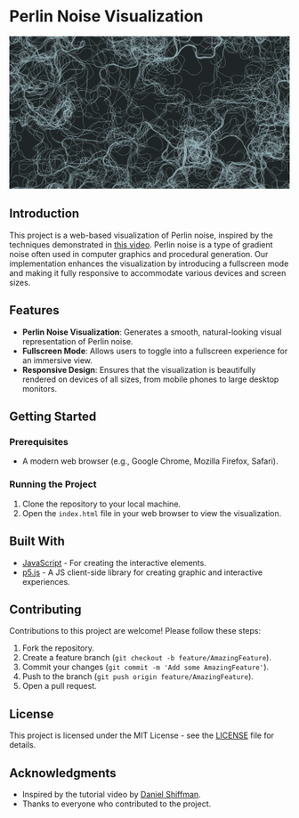 # Perlin Noise Visualization

![Perlin Noise Visualization Screenshot](assets/screenshot.png)

## Introduction
This project is a web-based visualization of Perlin noise, inspired by the techniques demonstrated in [this video](https://www.youtube.com/watch?v=BjoM9oKOAKY). Perlin noise is a type of gradient noise often used in computer graphics and procedural generation. Our implementation enhances the visualization by introducing a fullscreen mode and making it fully responsive to accommodate various devices and screen sizes.

## Features
- **Perlin Noise Visualization**: Generates a smooth, natural-looking visual representation of Perlin noise.
- **Fullscreen Mode**: Allows users to toggle into a fullscreen experience for an immersive view.
- **Responsive Design**: Ensures that the visualization is beautifully rendered on devices of all sizes, from mobile phones to large desktop monitors.

## Getting Started

### Prerequisites
- A modern web browser (e.g., Google Chrome, Mozilla Firefox, Safari).

### Running the Project
1. Clone the repository to your local machine.
2. Open the `index.html` file in your web browser to view the visualization.

## Built With
- [JavaScript](https://www.javascript.com/) - For creating the interactive elements.
- [p5.js](https://p5js.org/) - A JS client-side library for creating graphic and interactive experiences.

## Contributing
Contributions to this project are welcome! Please follow these steps:
1. Fork the repository.
2. Create a feature branch (`git checkout -b feature/AmazingFeature`).
3. Commit your changes (`git commit -m 'Add some AmazingFeature'`).
4. Push to the branch (`git push origin feature/AmazingFeature`).
5. Open a pull request.

## License
This project is licensed under the MIT License - see the [LICENSE](LICENSE) file for details.

## Acknowledgments
- Inspired by the tutorial video by [Daniel Shiffman](https://www.youtube.com/watch?v=BjoM9oKOAKY).
- Thanks to everyone who contributed to the project.
